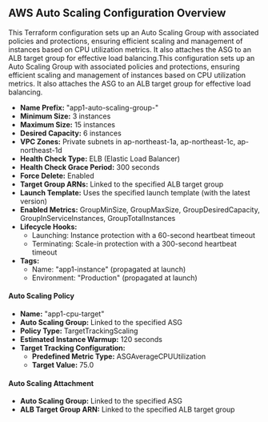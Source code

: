 ## **AWS Auto Scaling Configuration Overview**

This Terraform configuration sets up an Auto Scaling Group with associated policies and protections, ensuring efficient scaling and management of instances based on CPU utilization metrics. It also attaches the ASG to an ALB target group for effective load balancing.This configuration sets up an Auto Scaling Group with associated policies and protections, ensuring efficient scaling and management of instances based on CPU utilization metrics. It also attaches the ASG to an ALB target group for effective load balancing.
- **Name Prefix:** "app1-auto-scaling-group-"
- **Minimum Size:** 3 instances
- **Maximum Size:** 15 instances
- **Desired Capacity:** 6 instances
- **VPC Zones:** Private subnets in ap-northeast-1a, ap-northeast-1c, ap-northeast-1d
- **Health Check Type:** ELB (Elastic Load Balancer)
- **Health Check Grace Period:** 300 seconds
- **Force Delete:** Enabled
- **Target Group ARNs:** Linked to the specified ALB target group
- **Launch Template:** Uses the specified launch template (with the latest version)
- **Enabled Metrics:** GroupMinSize, GroupMaxSize, GroupDesiredCapacity, GroupInServiceInstances, GroupTotalInstances
- **Lifecycle Hooks:** 
  - Launching: Instance protection with a 60-second heartbeat timeout
  - Terminating: Scale-in protection with a 300-second heartbeat timeout
- **Tags:** 
  - Name: "app1-instance" (propagated at launch)
  - Environment: "Production" (propagated at launch)

#### **Auto Scaling Policy**
- **Name:** "app1-cpu-target"
- **Auto Scaling Group:** Linked to the specified ASG
- **Policy Type:** TargetTrackingScaling
- **Estimated Instance Warmup:** 120 seconds
- **Target Tracking Configuration:** 
  - **Predefined Metric Type:** ASGAverageCPUUtilization
  - **Target Value:** 75.0

#### **Auto Scaling Attachment**
- **Auto Scaling Group:** Linked to the specified ASG
- **ALB Target Group ARN:** Linked to the specified ALB target group

